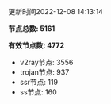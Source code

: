 更新时间2022-12-08 14:13:14

**节点总数: 5161**

**有效节点数: 4772**

- v2ray节点: 3556
- trojan节点: 937
- ssr节点: 119
- ss节点: 160
